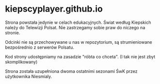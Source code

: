 # kiepscyplayer.github.io
Strona powstała jedynie w celach edukacyjnych.
Świat według Kiepskich należy do Telewizji Polsat. Nie zastrzegamy sobie praw do niczego na stronie.

Odcinki nie są przechowywane u nas w repozytorium, są strumieniowane bezpośrednio z serwerów Polsatu.

Kod strony udostępniamy na zasadzie "róbta co chceta".
(I tak nie jest zbyt skomplikowany)

Strona została uzupełniona dwoma ostatnimi sezonami ŚwK przez użytkownika Niesmialy.

